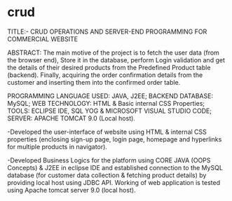 # crud
  TITLE:- CRUD OPERATIONS AND SERVER-END PROGRAMMING FOR COMMERCIAL WEBSITE

ABSTRACT:  The main motive of the project is to fetch the user data (from the browser end), Store it in the database, perform Login validation and get the details of 
their desired products from the Predefined Product table (backend). Finally, acquiring the order confirmation details from the customer and inserting them into the 
confirmed order table.


PROGRAMMING LANGUAGE USED: JAVA, J2EE;
BACKEND DATABASE: MySQL;
WEB TECHNOLOGY: HTML & Basic internal CSS Properties;
TOOLS: ECLIPSE IDE, SQL YOG & MICROSOFT VISUAL STUDIO CODE;
SERVER: APACHE TOMCAT 9.0 (Local host).


-Developed the user-interface of website using HTML & internal CSS properties (enclosing sign-up page, 
login page, homepage and hyperlinks for multiple products in navigator). 

-Developed Business Logics for the platform using CORE JAVA (OOPS Concepts) & J2EE in eclipse 
IDE and established connection to the MySQL database (for customer data collection & fetching product 
details) by providing local host using JDBC API. Working of web application is tested using Apache 
tomcat server 9.0 (local host).
